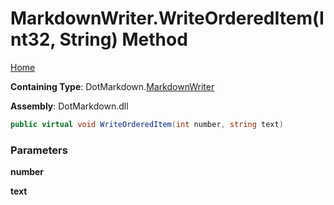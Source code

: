 <a name="_top"></a>

# MarkdownWriter\.WriteOrderedItem\(Int32, String\) Method

[Home](../../../README.md#_top)

**Containing Type**: DotMarkdown\.[MarkdownWriter](../README.md#_top)

**Assembly**: DotMarkdown\.dll

```csharp
public virtual void WriteOrderedItem(int number, string text)
```

### Parameters

**number**

**text**